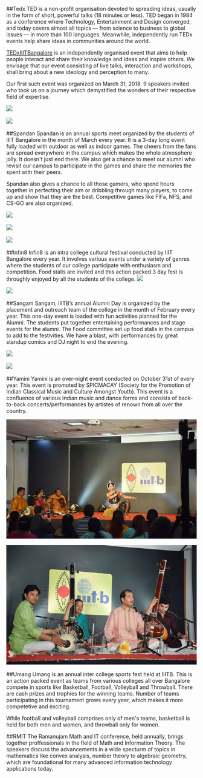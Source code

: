 ##Tedx
TED is a non-profit organisation devoted to spreading ideas, usually in the form of short, powerful talks (18 minutes or less). TED began in 1984 as a conference where Technology, Entertainment and Design converged, and today covers almost all topics — from science to business to global issues — in more than 100 languages. Meanwhile, independently run TEDx events help share ideas in communities around the world.

<a href="http://tedxiiitbangalore.com" target="_blank">TEDxIIITBangalore</a> is an independently organised event that aims to help people interact and share their knowledge and ideas and inspire others. We envisage that our event consisting of live talks, interaction and workshops, shall bring about a new ideology and perception to many. 

Our first such event was organized on March 31, 2018. 9 speakers invited who took us on a journey which demystified the wonders of their respective field of expertise.

![](images/events/ted1.jpg)

![](images/events/ted3.jpg)


##Spandan
Spandan is an annual sports meet organized by the students of IIIT Bangalore in the month of March every year. It is a 3-day long event fully loaded with outdoor as well as indoor games. The cheers from the fans are spread everywhere in the campus which makes the whole atmosphere jolly. It doesn't just end there. We also get a chance to meet our alumni who revisit our campus to participate in the games and share the memories the spent with their peers. 

Spandan also gives a chance to all those gamers, who spend hours together in perfecting their aim or dribbling through many players, to come up and show that they are the best. Competitive games like FIFa, NFS, and CS-GO are also organized.

![](images/events/spandan_1.JPG)

![](images/events/football1.jpg)

![](images/events/fifa1.jpg)

##Infin8
Infin8 is an intra college cultural festival conducted by IIIT Bangalore every year. It involves various events under a variety of genres where the students of our college participate with enthusiasm and competition. Food stalls are invited and this action packed 3 day fest is throughly enjoyed by all the students of the college.
![](images/events/infin8_1.jpg)

![](images/events/infin8_2.jpg)

##Sangam
Sangam, IIITB’s annual Alumni Day is organized by the placement and outreach team of the college in the month of February every year. This one-day event is loaded with fun activities planned for the Alumni. The students put together entertaining performances and stage events for the alumni. The Food committee set up food stalls in the campus to add to the festivities. We have a blast, with performances by great standup comics and DJ night to end the evening.

![](images/events/sangam_1.JPG)

![](images/events/sangam_2.JPG)


##Yamini
Yamini is an over-night event conducted on October 31st of every year. This event is promoted by SPICMACAY (Society for the Promotion of Indian Classical Music and Culture Amongst Youth). This event is a confluence of various Indian music and dance forms and consists of back-to-back concerts/performances by artistes of renown from all over the country.


![](images/events/yamini1.jpg)

![](images/events/yamini2.jpg)


##Umang
Umang is an annual inter college sports fest held at IIITB. This is an action packed event as teams from various colleges all over Bangalore compete in sports like Basketball, Football, Volleyball and Throwball. There are cash prizes and trophies for the winning teams. Number of teams participating in this tournament grows every year, which makes it more competetive and exciting.

While football and volleyball comprises only of men's teams, basketball is held for both men and women, and throwball only for women.

##RMIT
The Ramanujam Math and IT conference, held annually, brings together proffessionals in the field of Math and Information Theory. The speakers discuss the advancements in a wide specturm of topics in mathematics like convex analysis, number theory to algebraic geometry, which are foundational for many advanced information technology applications today.
